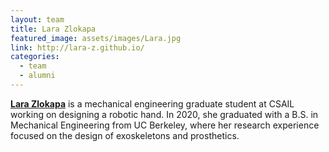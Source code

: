 ```yaml
---
layout: team
title: Lara Zlokapa
featured_image: assets/images/Lara.jpg
link: http://lara-z.github.io/
categories:
  - team
  - alumni
---
```


**[Lara Zlokapa](http://lara-z.github.io/)** is a mechanical engineering graduate student at CSAIL working on designing a robotic hand. In 2020, she graduated with a B.S. in Mechanical Engineering from UC Berkeley, where her research experience focused on the design of exoskeletons and prosthetics.